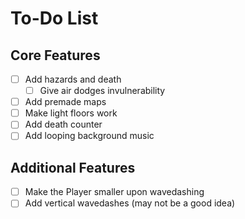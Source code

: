 # To-Do List

## Core Features

- [ ] Add hazards and death
  - [ ] Give air dodges invulnerability
- [ ] Add premade maps
- [ ] Make light floors work
- [ ] Add death counter
- [ ] Add looping background music

## Additional Features

- [ ] Make the Player smaller upon wavedashing
- [ ] Add vertical wavedashes (may not be a good idea)
